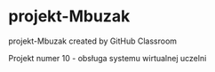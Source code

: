 # projekt-Mbuzak
projekt-Mbuzak created by GitHub Classroom

Projekt numer 10 - obsługa systemu wirtualnej uczelni
